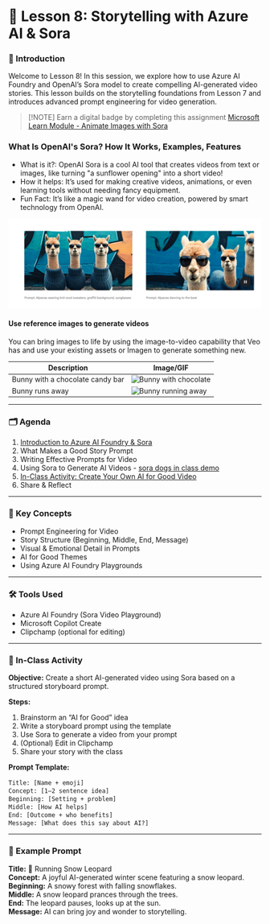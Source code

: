 # 📘 Lesson 8: Storytelling with Azure AI & Sora <!-- {docsify-ignore-all} -->

### 📍 Introduction  
Welcome to Lesson 8! In this session, we explore how to use Azure AI Foundry and OpenAI’s Sora model to create compelling AI-generated video stories. This lesson builds on the storytelling foundations from Lesson 7 and introduces advanced prompt engineering for video generation.

> [!NOTE] Earn a digital badge by completing this assignment 
> [Microsoft Learn Module - Animate Images with Sora](https://learn.microsoft.com/en-us/training/modules/animate-impossible/?source=recommendations)



### What Is OpenAI's Sora? How It Works, Examples, Features

* What is it?: OpenAI Sora is a cool AI tool that creates videos from text or images, like turning "a sunflower opening" into a short video!
* How it helps: It’s used for making creative videos, animations, or even learning tools without needing fancy equipment.
* Fun Fact: It’s like a magic wand for video creation, powered by smart technology from OpenAI.

![](/../../../_media/v25/lesson8/sora_llamas.png)



<!--
<video controls style="width:100%; height:auto;">
    <source src="https://youtu.be/vLCqSUUOmy0" type="video/mp4">
    Your browser does not support the video tag.
</video>

<iframe width="560" height="315" src="https://youtu.be/vLCqSUUOmy0?si=AfCle6Dy9b4V80Ti" title="YouTube video player" frameborder="0" allow="accelerometer; autoplay; clipboard-write; encrypted-media; gyroscope; picture-in-picture" allowfullscreen></iframe>
-->


#### Use reference images to generate videos
You can bring images to life by using the image-to-video capability that Veo has and use your existing assets or Imagen to generate something new.

| Description                  | Image/GIF                                                                                                 |
|------------------------------|-----------------------------------------------------------------------------------------------------------|
| Bunny with a chocolate candy bar | ![Bunny with chocolate](https://cloud.google.com/static/vertex-ai/generative-ai/docs/video/images/static_bunny.png) |
| Bunny runs away              | ![Bunny running away](https://cloud.google.com/static/vertex-ai/generative-ai/docs/video/images/bunny_runs_away.gif)    |


---

### 🗂️ Agenda  
1. [Introduction to Azure AI Foundry & Sora](/dev25/lesson8/prod/sora_prompts.md)  
2. What Makes a Good Story Prompt  
3. Writing Effective Prompts for Video  
4. Using Sora to Generate AI Videos - [sora dogs in class demo](/dev25/lesson8/prod/sora_dogs_demo.md)  
5. [In-Class Activity: Create Your Own AI for Good Video](/dev25/lesson8/prod/demo.md)  
6. Share & Reflect  

---

### 🧠 Key Concepts  
- Prompt Engineering for Video  
- Story Structure (Beginning, Middle, End, Message)  
- Visual & Emotional Detail in Prompts  
- AI for Good Themes  
- Using Azure AI Foundry Playgrounds  

---

### 🛠️ Tools Used  
- Azure AI Foundry (Sora Video Playground)  
- Microsoft Copilot Create  
- Clipchamp (optional for editing)  

---

### 🧪 In-Class Activity  
**Objective:** Create a short AI-generated video using Sora based on a structured storyboard prompt.

**Steps:**  
1. Brainstorm an “AI for Good” idea  
2. Write a storyboard prompt using the template  
3. Use Sora to generate a video from your prompt  
4. (Optional) Edit in Clipchamp  
5. Share your story with the class  

**Prompt Template:**  
```
Title: [Name + emoji]  
Concept: [1–2 sentence idea]  
Beginning: [Setting + problem]  
Middle: [How AI helps]  
End: [Outcome + who benefits]  
Message: [What does this say about AI?]  
```

---

### 🧵 Example Prompt  
**Title:** 🐆 Running Snow Leopard  
**Concept:** A joyful AI-generated winter scene featuring a snow leopard.  
**Beginning:** A snowy forest with falling snowflakes.  
**Middle:** A snow leopard prances through the trees.  
**End:** The leopard pauses, looks up at the sun.  
**Message:** AI can bring joy and wonder to storytelling.
